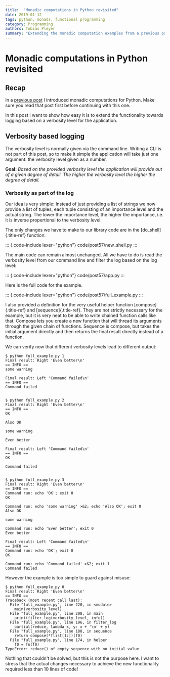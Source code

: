 ```yaml
---
title:  "Monadic computations in Python revisited"
date: 2019-01-12
tags: python, monads, functional programming
category: Programming
authors: Tobias Pleyer
summary: "Extending the monadic computation examples from a previous post"
---
```


Monadic computations in Python revisited
========================================

Recap
-----

In a [previous
post](./2018-12-28-Monadic-computations-in-Python.html) I
introduced monadic computations for Python. Make sure you read that post
first before continuing with this one.

In this post I want to show how easy it is to extend the functionality
towards logging based on a verbosity level for the application.

Verbosity based logging
-----------------------

The verbosity level is normally given via the command line. Writing a
CLI is not part of this post, so to make it simple the application will
take just one argument: the verbosity level given as a number.

**Goal:** *Based on the provided verbosity level the application will
provide out of a given degree of detail. The higher the verbosity level
the higher the degree of detail.*

### Verbosity as part of the log

Our idea is very simple: Instead of just providing a list of strings we
now provide a list of tuples, each tuple consisting of an importance
level and the actual string. The lower the importance level, the higher
the importance, i.e. it is inverse propertional to the verbosity level.

The only changes we have to make to our library code are in the
[do\_shell]{.title-ref} function:

::: {.code-include lexer="python"}
code/post57/new\_shell.py
:::

The main code can remain almost unchanged. All we have to do is read the
verbosity level from our command line and filter the log based on the
log level:

::: {.code-include lexer="python"}
code/post57/app.py
:::

Here is the full code for the example.

::: {.code-include lexer="python"}
code/post57/full\_example.py
:::

I also provided a definition for the very useful helper function
[compose]{.title-ref} and [sequence]{.title-ref}. They are not strictly
necessary for the example, but it is very neat to be able to write
chained function calls like that. Compose lets you create a new function
that will thread its arguments through the given chain of functions.
Sequence is compose, but takes the initial argument directly and then
returns the final result directly instead of a function.

We can verify now that different verbosity levels lead to different
output:

``` {.sourceCode .}
$ python full_example.py 1
Final result: Right 'Even better\n'
== INFO ==
some warning

Final result: Left 'Command failed\n'
== INFO ==
Command failed


$ python full_example.py 2
Final result: Right 'Even better\n'
== INFO ==
OK

Also OK

some warning

Even better

Final result: Left 'Command failed\n'
== INFO ==
OK

Command failed


$ python full_example.py 3
Final result: Right 'Even better\n'
== INFO ==
Command run: echo 'OK'; exit 0
OK

Command run: echo 'some warning' >&2; echo 'Also OK'; exit 0
Also OK

some warning

Command run: echo 'Even better'; exit 0
Even better

Final result: Left 'Command failed\n'
== INFO ==
Command run: echo 'OK'; exit 0
OK

Command run: echo 'Command failed' >&2; exit 1
Command failed
```

However the example is too simple to guard against misuse:

``` {.sourceCode .}
$ python full_example.py 0
Final result: Right 'Even better\n'
== INFO ==
Traceback (most recent call last):
  File "full_example.py", line 220, in <module>
    main(verbosity_level)
  File "full_example.py", line 208, in main
    print(filter_log(verbosity_level, info))
  File "full_example.py", line 196, in filter_log
    partial(reduce, lambda x, y: x + '\n' + y)
  File "full_example.py", line 188, in sequence
    return compose(*flist[1:])(f0)
  File "full_example.py", line 174, in helper
    f0 = fn(f0)
TypeError: reduce() of empty sequence with no initial value
```

Nothing that couldn't be solved, but this is not the purpose here. I
want to stress that the actual changes necessary to achieve the new
functionality required less than 10 lines of code!
